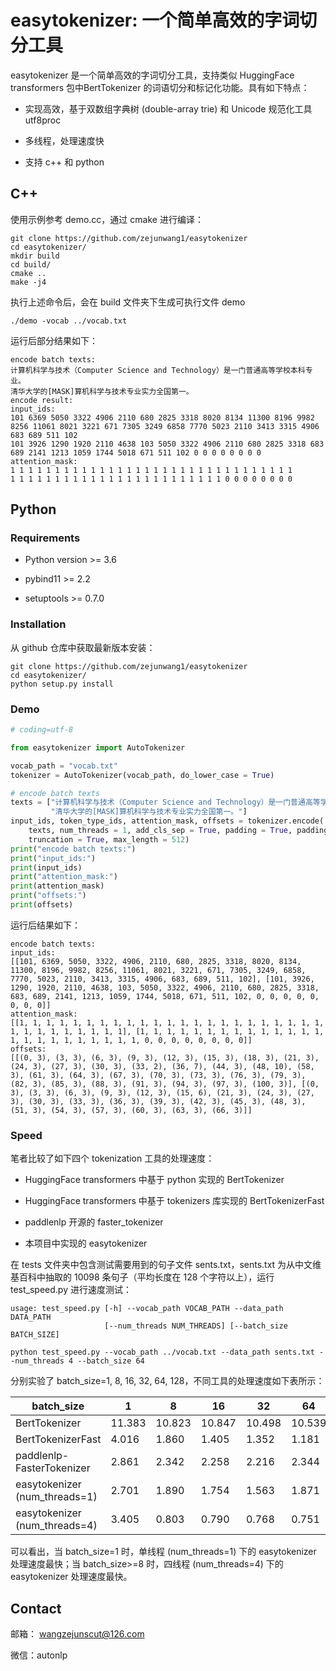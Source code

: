 # easytokenizer: 一个简单高效的字词切分工具

easytokenizer 是一个简单高效的字词切分工具，支持类似 HuggingFace transformers 包中BertTokenizer 的词语切分和标记化功能。具有如下特点：

- 实现高效，基于双数组字典树 (double-array trie) 和 Unicode 规范化工具 utf8proc
  
- 多线程，处理速度快
  
- 支持 c++ 和 python
  

## C++

使用示例参考 demo.cc，通过 cmake 进行编译：

```shell
git clone https://github.com/zejunwang1/easytokenizer
cd easytokenizer/
mkdir build
cd build/
cmake ..
make -j4
```

执行上述命令后，会在 build 文件夹下生成可执行文件 demo

```shell
./demo -vocab ../vocab.txt
```

运行后部分结果如下：

```
encode batch texts:
计算机科学与技术（Computer Science and Technology）是一门普通高等学校本科专业。
清华大学的[MASK]算机科学与技术专业实力全国第一。
encode result:
input_ids:
101 6369 5050 3322 4906 2110 680 2825 3318 8020 8134 11300 8196 9982 8256 11061 8021 3221 671 7305 3249 6858 7770 5023 2110 3413 3315 4906 683 689 511 102 
101 3926 1290 1920 2110 4638 103 5050 3322 4906 2110 680 2825 3318 683 689 2141 1213 1059 1744 5018 671 511 102 0 0 0 0 0 0 0 0 
attention_mask:
1 1 1 1 1 1 1 1 1 1 1 1 1 1 1 1 1 1 1 1 1 1 1 1 1 1 1 1 1 1 1 1 
1 1 1 1 1 1 1 1 1 1 1 1 1 1 1 1 1 1 1 1 1 1 1 1 0 0 0 0 0 0 0 0
```

## Python

### Requirements

- Python version >= 3.6
  
- pybind11 >= 2.2
  
- setuptools >= 0.7.0
  

### Installation

从 github 仓库中获取最新版本安装：

```shell
git clone https://github.com/zejunwang1/easytokenizer
cd easytokenizer/
python setup.py install
```

### Demo

```python
# coding=utf-8

from easytokenizer import AutoTokenizer

vocab_path = "vocab.txt"
tokenizer = AutoTokenizer(vocab_path, do_lower_case = True)

# encode batch texts
texts = ["计算机科学与技术（Computer Science and Technology）是一门普通高等学校本科专业。",
         "清华大学的[MASK]算机科学与技术专业实力全国第一。"]
input_ids, token_type_ids, attention_mask, offsets = tokenizer.encode(
    texts, num_threads = 1, add_cls_sep = True, padding = True, padding_to_max_length = False,
    truncation = True, max_length = 512)
print("encode batch texts:")
print("input_ids:")
print(input_ids)
print("attention_mask:")
print(attention_mask)
print("offsets:")
print(offsets)
```

运行后结果如下：

```
encode batch texts:
input_ids:
[[101, 6369, 5050, 3322, 4906, 2110, 680, 2825, 3318, 8020, 8134, 11300, 8196, 9982, 8256, 11061, 8021, 3221, 671, 7305, 3249, 6858, 7770, 5023, 2110, 3413, 3315, 4906, 683, 689, 511, 102], [101, 3926, 1290, 1920, 2110, 4638, 103, 5050, 3322, 4906, 2110, 680, 2825, 3318, 683, 689, 2141, 1213, 1059, 1744, 5018, 671, 511, 102, 0, 0, 0, 0, 0, 0, 0, 0]]
attention_mask:
[[1, 1, 1, 1, 1, 1, 1, 1, 1, 1, 1, 1, 1, 1, 1, 1, 1, 1, 1, 1, 1, 1, 1, 1, 1, 1, 1, 1, 1, 1, 1, 1], [1, 1, 1, 1, 1, 1, 1, 1, 1, 1, 1, 1, 1, 1, 1, 1, 1, 1, 1, 1, 1, 1, 1, 1, 0, 0, 0, 0, 0, 0, 0, 0]]
offsets:
[[(0, 3), (3, 3), (6, 3), (9, 3), (12, 3), (15, 3), (18, 3), (21, 3), (24, 3), (27, 3), (30, 3), (33, 2), (36, 7), (44, 3), (48, 10), (58, 3), (61, 3), (64, 3), (67, 3), (70, 3), (73, 3), (76, 3), (79, 3), (82, 3), (85, 3), (88, 3), (91, 3), (94, 3), (97, 3), (100, 3)], [(0, 3), (3, 3), (6, 3), (9, 3), (12, 3), (15, 6), (21, 3), (24, 3), (27, 3), (30, 3), (33, 3), (36, 3), (39, 3), (42, 3), (45, 3), (48, 3), (51, 3), (54, 3), (57, 3), (60, 3), (63, 3), (66, 3)]]
```

### Speed

笔者比较了如下四个 tokenization 工具的处理速度：

- HuggingFace transformers 中基于 python 实现的 BertTokenizer
  
- HuggingFace transformers 中基于 tokenizers 库实现的 BertTokenizerFast
  
- paddlenlp 开源的 faster_tokenizer
  
- 本项目中实现的 easytokenizer
  

在 tests 文件夹中包含测试需要用到的句子文件 sents.txt，sents.txt 为从中文维基百科中抽取的 10098 条句子（平均长度在 128 个字符以上），运行 test_speed.py 进行速度测试：

```
usage: test_speed.py [-h] --vocab_path VOCAB_PATH --data_path DATA_PATH
                     [--num_threads NUM_THREADS] [--batch_size BATCH_SIZE]
```

```shell
python test_speed.py --vocab_path ../vocab.txt --data_path sents.txt --num_threads 4 --batch_size 64
```

分别实验了 batch_size=1, 8, 16, 32, 64, 128，不同工具的处理速度如下表所示：

| batch_size | 1   | 8   | 16  | 32  | 64  | 128 |
| --- | --- | --- | --- | --- | --- | --- |
| BertTokenizer | 11.383 | 10.823 | 10.847 | 10.498 | 10.539 | 10.834 |
| BertTokenizerFast | 4.016 | 1.860 | 1.405 | 1.352 | 1.181 | 1.139 |
| paddlenlp-FasterTokenizer | 2.861 | 2.342 | 2.258 | 2.216 | 2.344 | 2.194 |
| easytokenizer (num_threads=1) | 2.701 | 1.890 | 1.754 | 1.563 | 1.871 | 2.089 |
| easytokenizer (num_threads=4) | 3.405 | 0.803 | 0.790 | 0.768 | 0.751 | 0.802 |

可以看出，当 batch_size=1 时，单线程 (num_threads=1) 下的 easytokenizer 处理速度最快；当 batch_size>=8 时，四线程 (num_threads=4) 下的 easytokenizer 处理速度最快。

## Contact

邮箱： [wangzejunscut@126.com](mailto:wangzejunscut@126.com)

微信：autonlp
